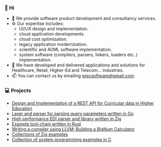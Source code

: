 ### 👋 Hi

- 🔭 We provide software product development and consultancy services.
- ⚙️ Our expertise includes: 
  - UI/UX design and implementation. 
  - cloud application developments.
  - cloud cost optimization.
  - legacy application modernization.
  - scientific and AI/ML software implementation. 
  - system software (compilers, parsers, linkers, loaders etc..) implementation. 
- 🌱 We have developed and delivered applications and solutions for Healthcare, Retail, Higher-Ed and Telecom... industries.
- 📫 You can contact us by emailing wiscsoftware@gmail.com.

### 💻 Projects
- [Design and Implementation of a REST API for Curricular data in Higher Education](https://github.com/wiscsoftware/curricular-api)
- [Lexer and parser for parsing query parameters written in Go](https://github.com/wiscsoftware/query-parser)
- [High performance EDI parser and library written in Zig](https://github.com/wiscsoftware/edi)
- [Example tool-chain written in Rust](https://github.com/wiscsoftware/tool-chain)
- [Writing a compiler using LLVM: Building a BigNum Calculator](https://github.com/wiscsoftware/big-num)
- [Collections of Zig examples](https://github.com/wiscsoftware/zig-examples)
- [Collection of system programming examples in C](https://github.com/wiscsoftware/system)
